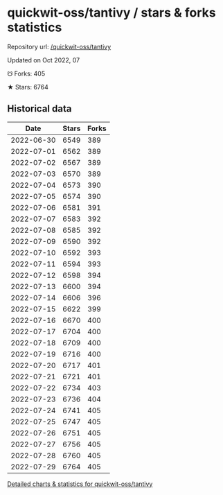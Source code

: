 # quickwit-oss/tantivy / stars & forks statistics

Repository url: [/quickwit-oss/tantivy](https://github.com/quickwit-oss/tantivy)

Updated on Oct 2022, 07

☋ Forks: 405

★ Stars: 6764

## Historical data
| Date | Stars | Forks |
|------|-------|-------|
| 2022-06-30 | 6549 | 389 | 
| 2022-07-01 | 6562 | 389 | 
| 2022-07-02 | 6567 | 389 | 
| 2022-07-03 | 6570 | 389 | 
| 2022-07-04 | 6573 | 390 | 
| 2022-07-05 | 6574 | 390 | 
| 2022-07-06 | 6581 | 391 | 
| 2022-07-07 | 6583 | 392 | 
| 2022-07-08 | 6585 | 392 | 
| 2022-07-09 | 6590 | 392 | 
| 2022-07-10 | 6592 | 393 | 
| 2022-07-11 | 6594 | 393 | 
| 2022-07-12 | 6598 | 394 | 
| 2022-07-13 | 6600 | 394 | 
| 2022-07-14 | 6606 | 396 | 
| 2022-07-15 | 6622 | 399 | 
| 2022-07-16 | 6670 | 400 | 
| 2022-07-17 | 6704 | 400 | 
| 2022-07-18 | 6709 | 400 | 
| 2022-07-19 | 6716 | 400 | 
| 2022-07-20 | 6717 | 401 | 
| 2022-07-21 | 6721 | 401 | 
| 2022-07-22 | 6734 | 403 | 
| 2022-07-23 | 6736 | 404 | 
| 2022-07-24 | 6741 | 405 | 
| 2022-07-25 | 6747 | 405 | 
| 2022-07-26 | 6751 | 405 | 
| 2022-07-27 | 6756 | 405 | 
| 2022-07-28 | 6760 | 405 | 
| 2022-07-29 | 6764 | 405 | 


[Detailed charts & statistics for quickwit-oss/tantivy](https://reviewgithub.com/rep/quickwit-oss/tantivy)
